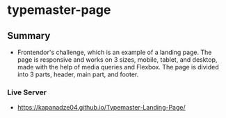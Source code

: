 # typemaster-page

## Summary

- Frontendor's challenge, which is an example of a landing page. The page is responsive and works on 3 sizes, mobile, tablet, and desktop, made with the help of media queries and Flexbox. The page is divided into 3 parts, header, main part, and footer.

### Live Server

- https://kapanadze04.github.io/Typemaster-Landing-Page/
